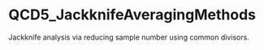 # QCD5_JackknifeAveragingMethods

Jackknife analysis via reducing sample number using common divisors.
